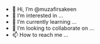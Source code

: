 - 👋 Hi, I’m @muzafirsakeen
- 👀 I’m interested in ...
- 🌱 I’m currently learning ...
- 💞️ I’m looking to collaborate on ...
- 📫 How to reach me ...

<!---
muzafirsakeen/muzafirsakeen is a ✨ special ✨ repository because its `README.md` (this file) appears on your GitHub profile.
You can click the Preview link to take a look at your changes.
--->
